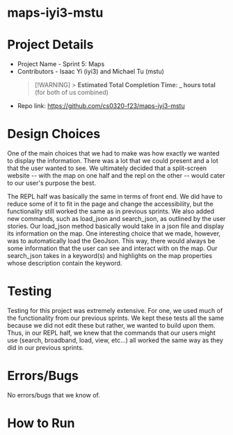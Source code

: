 # maps-iyi3-mstu

# Project Details

- Project Name - Sprint 5: Maps
- Contributors - Isaac Yi (iyi3) and Michael Tu (mstu)
  > [!WARNING] > **Estimated Total Completion Time: \_ hours total** (for both of us combined)
- Repo link: https://github.com/cs0320-f23/maps-iyi3-mstu

# Design Choices

One of the main choices that we had to make was how exactly we wanted to display the information. There was a lot that we could present and a lot that the user wanted to see. We ultimately decided that a split-screen website -- with the map on one half and the repl on the other -- would cater to our user's purpose the best.

The REPL half was basically the same in terms of front end. We did have to reduce some of it to fit in the page and change the accessibility, but the functionality still worked the same as in previous sprints. We also added new commands, such as load_json and search_json, as outlined by the user stories. Our load_json method basically would take in a json file and display its information on the map. One interesting choice that we made, however, was to automatically load the GeoJson. This way, there would always be some information that the user can see and interact with on the map. Our search_json takes in a keyword(s) and highlights on the map properties whose description contain the keyword.

# Testing

Testing for this project was extremely extensive. For one, we used much of the functionality from our previous sprints. We kept these tests all the same because we did not edit these but rather, we wanted to build upon them. Thus, in our REPL half, we knew that the commands that our users might use (search, broadband, load, view, etc...) all worked the same way as they did in our previous sprints.



# Errors/Bugs

No errors/bugs that we know of.

# How to Run
